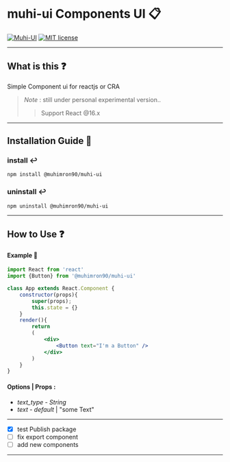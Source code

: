 # muhi-ui Components UI 📋

[![Muhi-UI](https://img.shields.io/github/v/tag/muhimron90/muhi-ui?color=green&label=Version&style=flat-square)](https://github.com/muhimron90/muhi-ui/tags)
[![MIT license](https://img.shields.io/npm/l/@muhimron90/muhi-ui)](https://lbesson.mit-license.org/)

- ------------------------

## What is this   ❓

Simple Component ui for reactjs or CRA

> _Note_ : still under personal experimental version..
>
> > Support React @16.x

- ------------------------
## Installation Guide 💎

### install ↩️

`npm install @muhimron90/muhi-ui`

### uninstall ↩️

`npm uninstall @muhimron90/muhi-ui`


- ------------------------
## How to Use ❓
#### Example 🔐

```jsx
import React from 'react'
import {Button} from '@muhimron90/muhi-ui'

class App extends React.Component {
    constructor(props){
        super(props);
        this.state = {}
    }
    render(){
        return
        (
            <div>
                <Button text="I'm a Button" />
            </div>
        )
    }
}

```
#### Options | Props :
- *text_type* - _String_
- *text* - _default_ | "some Text"

- ------------------------

- [x] test Publish package
- [ ] fix export component
- [ ] add new components

--------------------------
